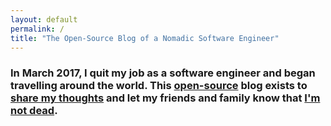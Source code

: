 ```yaml
---
layout: default
permalink: /
title: "The Open-Source Blog of a Nomadic Software Engineer"
---
```


<div class="page-lead">
  <div class="wrap page-lead-content">
    <h3>In March 2017, I quit my job as a software engineer and began travelling around the world. This <a href="https://github.com/JSterling8/jsterling8.github.io" target="_blank">open-source</a> blog exists to <a href="/thoughts">share my thoughts</a> and let my friends and family know that <a href="/where-am-i">I'm not dead</a>.</h3>
  </div>
</div>
